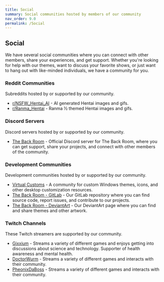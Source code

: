 ```yaml
---
title: Social
summary: Social communities hosted by members of our community
nav_order: 9.0
permalink: /Social
---
```



## Social
We have several social communities where you can connect with other members, share your experiences, and get support. Whether you're looking for help with our themes, want to discuss your favorite shows, or just want to hang out with like-minded individuals, we have a community for you.

### Reddit Communities
Subreddits hosted by or supported by our community.

- [r/NSFW_Hentai_AI](https://www.reddit.com/r/NSFW_Hentai_AI) - AI generated Hentai images and gifs.
- [r/Ranma_Hentai](https://www.reddit.com/r/Ranma_Hentai) - Ranma ½ themed Hentai images and gifs.

### Discord Servers
Discord servers hosted by or supported by our community.

- [The Back Room](https://discord.gg/Yxj2t8ZbvX) - Official Discord server for The Back Room, where you can get support, share your projects, and connect with other members of the community.

### Development Communities
Development communities hosted by or supported by our community.

- [Virtual Customs](https://virtualcustoms.net/) - A community for custom Windows themes, icons, and other desktop customization resources.
- [The Back Room - GitLab](https://gitlab.com/the-back-room/) - Our GitLab repository where you can find source code, report issues, and contribute to our projects.
- [The Back Room - DeviantArt](https://www.deviantart.com/groups/the-back-room/) - Our DeviantArt page where you can find and share themes and other artwork.

### Twitch Channels
These Twitch streamers are supported by our community.

- [Gixxium](https://www.twitch.tv/gixxium) - Streams a variety of different games and enjoys getting into discussions about science and technology. Supporter of health awareness and mental health.
- [DoctorWurm](https://www.twitch.tv/doctorwurm) - Streams a variety of different games and interacts with their community.
- [PheonixDaBoss](https://www.twitch.tv/pheonixdaboss) - Streams a variety of different games and interacts with their community.